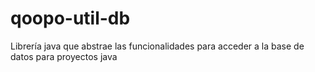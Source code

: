 
# qoopo-util-db

Librería java que abstrae las funcionalidades para acceder a la base de datos para proyectos java
